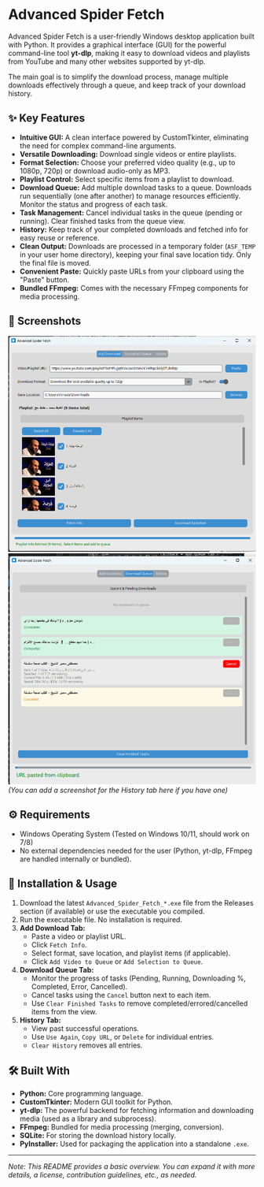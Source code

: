 # Advanced Spider Fetch

Advanced Spider Fetch is a user-friendly Windows desktop application built with Python. It provides a graphical interface (GUI) for the powerful command-line tool **yt-dlp**, making it easy to download videos and playlists from YouTube and many other websites supported by yt-dlp.

The main goal is to simplify the download process, manage multiple downloads effectively through a queue, and keep track of your download history.

## ✨ Key Features

- **Intuitive GUI:** A clean interface powered by CustomTkinter, eliminating the need for complex command-line arguments.
- **Versatile Downloading:** Download single videos or entire playlists.
- **Format Selection:** Choose your preferred video quality (e.g., up to 1080p, 720p) or download audio-only as MP3.
- **Playlist Control:** Select specific items from a playlist to download.
- **Download Queue:** Add multiple download tasks to a queue. Downloads run sequentially (one after another) to manage resources efficiently. Monitor the status and progress of each task.
- **Task Management:** Cancel individual tasks in the queue (pending or running). Clear finished tasks from the queue view.
- **History:** Keep track of your completed downloads and fetched info for easy reuse or reference.
- **Clean Output:** Downloads are processed in a temporary folder (`ASF_TEMP` in your user home directory), keeping your final save location tidy. Only the final file is moved.
- **Convenient Paste:** Quickly paste URLs from your clipboard using the "Paste" button.
- **Bundled FFmpeg:** Comes with the necessary FFmpeg components for media processing.

## 📸 Screenshots

![Main "Add Download" Tab](Screenshots/1.png)
![Download Queue Tab](Screenshots/2.png)
_(You can add a screenshot for the History tab here if you have one)_

<!-- ![History Tab](Screenshots/history.png) -->

## ⚙️ Requirements

- Windows Operating System (Tested on Windows 10/11, should work on 7/8)
- No external dependencies needed for the user (Python, yt-dlp, FFmpeg are handled internally or bundled).

## 🚀 Installation & Usage

1.  Download the latest `Advanced_Spider_Fetch_*.exe` file from the Releases section (if available) or use the executable you compiled.
2.  Run the executable file. No installation is required.
3.  **Add Download Tab:**
    - Paste a video or playlist URL.
    - Click `Fetch Info`.
    - Select format, save location, and playlist items (if applicable).
    - Click `Add Video to Queue` or `Add Selection to Queue`.
4.  **Download Queue Tab:**
    - Monitor the progress of tasks (Pending, Running, Downloading %, Completed, Error, Cancelled).
    - Cancel tasks using the `Cancel` button next to each item.
    - Use `Clear Finished Tasks` to remove completed/errored/cancelled items from the view.
5.  **History Tab:**
    - View past successful operations.
    - Use `Use Again`, `Copy URL`, or `Delete` for individual entries.
    - `Clear History` removes all entries.

## 🛠️ Built With

- **Python:** Core programming language.
- **CustomTkinter:** Modern GUI toolkit for Python.
- **yt-dlp:** The powerful backend for fetching information and downloading media (used as a library and subprocess).
- **FFmpeg:** Bundled for media processing (merging, conversion).
- **SQLite:** For storing the download history locally.
- **PyInstaller:** Used for packaging the application into a standalone `.exe`.

---

_Note: This README provides a basic overview. You can expand it with more details, a license, contribution guidelines, etc., as needed._
